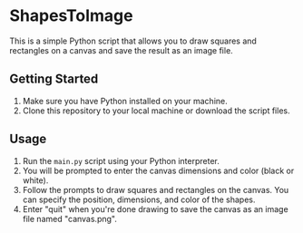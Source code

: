 # ShapesToImage
This is a simple Python script that allows you to draw squares and rectangles on a canvas and save the result as an image file.

## Getting Started

1. Make sure you have Python installed on your machine.
2. Clone this repository to your local machine or download the script files.

## Usage

1. Run the `main.py` script using your Python interpreter.
2. You will be prompted to enter the canvas dimensions and color (black or white).
3. Follow the prompts to draw squares and rectangles on the canvas. You can specify the position, dimensions, and color of the shapes.
4. Enter "quit" when you're done drawing to save the canvas as an image file named "canvas.png".
